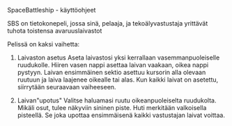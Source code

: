 SpaceBattleship - käyttöohjeet

SBS on tietokonepeli, jossa sinä, pelaaja, ja tekoälyvastustaja yrittävät tuhota toistensa avaruuslaivastot

Pelissä on kaksi vaihetta:

1. Laivaston asetus
Aseta laivastosi yksi kerrallaan vasemmanpuoleiselle ruudukolle. Hiiren vasen nappi asettaa laivan vaakaan, oikea nappi pystyyn. Laivan ensimmäinen sektio asettuu kursorin alla olevaan ruutuun ja laiva laajenee oikealle tai alas. Kun kaikki laivat on asetettu, siirrytään seuraavaan vaiheeseen.

2. Laivan"upotus"
Valitse haluamasi ruutu oikeanpuoleiselta ruudukolta. Mikäli osut, tulee näkyviin sininen piste. Huti merkitään valkoisella pisteellä. Se joka upottaa ensimmäisenä kaikki vastustajan laivat voittaa.
